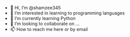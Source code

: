 - 👋 Hi, I’m @shamzee345
- 👀 I’m interested in learning to programming languages
- 🌱 I’m currently learning Python
- 💞️ I’m looking to collaborate on ...
- 📫 How to reach me here or by email


<!---
shamzee345/shamzee345 is a ✨ special ✨ repository because its `README.md` (this file) appears on your GitHub profile.
You can click the Preview link to take a look at your changes.
--->
